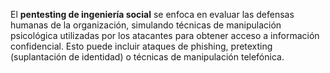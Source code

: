 El **pentesting de ingeniería social** se enfoca en evaluar las defensas humanas de la organización, simulando técnicas de manipulación psicológica utilizadas por los atacantes para obtener acceso a información confidencial. Esto puede incluir ataques de phishing, pretexting (suplantación de identidad) o técnicas de manipulación telefónica.
